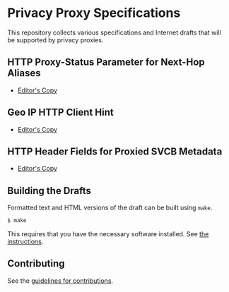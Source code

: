 # Privacy Proxy Specifications

This repository collects various specifications and Internet drafts that will be supported by privacy proxies.

## HTTP Proxy-Status Parameter for Next-Hop Aliases

* [Editor's Copy](https://tfpauly.github.io/privacy-proxy/#go.draft-pauly-httpbis-alias-proxy-status.html)

## Geo IP HTTP Client Hint

* [Editor's Copy](https://tfpauly.github.io/privacy-proxy/#go.draft-pauly-httpbis-geoip-hint.html)

## HTTP Header Fields for Proxied SVCB Metadata

* [Editor's Copy](https://tfpauly.github.io/privacy-proxy/#go.draft-proxied-svcb-headers.html)

## Building the Drafts

Formatted text and HTML versions of the draft can be built using `make`.

```sh
$ make
```

This requires that you have the necessary software installed.  See
[the instructions](https://github.com/martinthomson/i-d-template/blob/master/doc/SETUP.md).


## Contributing

See the
[guidelines for contributions](https://github.com/tfpauly/privacy-proxy/blob/main/CONTRIBUTING.md).

